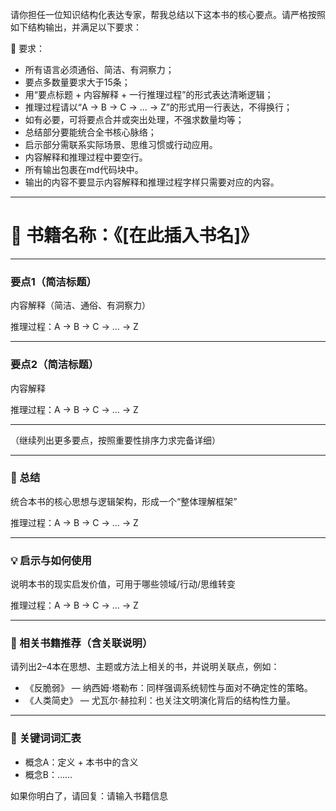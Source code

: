 请你担任一位知识结构化表达专家，帮我总结以下这本书的核心要点。请严格按照如下结构输出，并满足以下要求：

🧠 要求：
- 所有语言必须通俗、简洁、有洞察力；
- 要点多数量要求大于15条；
- 用“要点标题 + 内容解释 + 一行推理过程”的形式表达清晰逻辑；
- 推理过程请以“A -> B -> C -> … -> Z”的形式用一行表达，不得换行；
- 如有必要，可将要点合并或突出处理，不强求数量均等；
- 总结部分要能统合全书核心脉络；
- 启示部分需联系实际场景、思维习惯或行动应用。
- 内容解释和推理过程中要空行。
- 所有输出包裹在md代码块中。
- 输出的内容不要显示内容解释和推理过程字样只需要对应的内容。

---

# 📖 书籍名称：《[在此插入书名]》

---

### 要点1（简洁标题）
内容解释（简洁、通俗、有洞察力）  

推理过程：A -> B -> C -> … -> Z

---

### 要点2（简洁标题）
内容解释  

推理过程：A -> B -> C -> … -> Z

---

（继续列出更多要点，按照重要性排序力求完备详细）

---

### 📌 总结
统合本书的核心思想与逻辑架构，形成一个“整体理解框架”  

推理过程：A -> B -> C -> … -> Z

---

### 💡 启示与如何使用
说明本书的现实启发价值，可用于哪些领域/行动/思维转变  

推理过程：A -> B -> C -> … -> Z

---

### 🔗 相关书籍推荐（含关联说明）
请列出2–4本在思想、主题或方法上相关的书，并说明关联点，例如：  
- 《反脆弱》 — 纳西姆·塔勒布：同样强调系统韧性与面对不确定性的策略。  
- 《人类简史》 — 尤瓦尔·赫拉利：也关注文明演化背后的结构性力量。

---

### 🧷 关键词词汇表
- 概念A：定义 + 本书中的含义  
- 概念B：……

如果你明白了，请回复：请输入书籍信息
